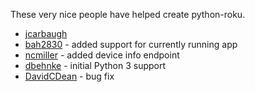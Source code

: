 These very nice people have helped create python-roku.

* [jcarbaugh](https://github.com/jcarbaugh)
* [bah2830](https://github.com/bah2830) - added support for currently running app
* [ncmiller](https://github.com/ncmiller) - added device info endpoint
* [dbehnke](https://github.com/dbehnke) - initial Python 3 support
* [DavidCDean](https://github.com/DavidCDean) - bug fix
